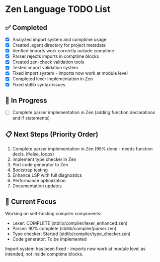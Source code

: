 # Zen Language TODO List

## ✅ Completed
- [x] Analyzed import system and comptime usage
- [x] Created .agent directory for project metadata
- [x] Verified imports work correctly outside comptime
- [x] Parser rejects imports in comptime blocks
- [x] Created zen-check validation tools
- [x] Tested import validation system
- [x] Fixed import system - imports now work at module level
- [x] Completed lexer implementation in Zen
- [x] Fixed stdlib syntax issues

## 🚧 In Progress
- [ ] Complete parser implementation in Zen (adding function declarations and if statements)

## 📋 Next Steps (Priority Order)
1. Complete parser implementation in Zen (95% done - needs function decls, if/else, loops)
2. Implement type checker in Zen
3. Port code generator to Zen
4. Bootstrap testing
5. Enhance LSP with full diagnostics
6. Performance optimization
7. Documentation updates

## 🎯 Current Focus
Working on self-hosting compiler components:
- Lexer: COMPLETE (stdlib/compiler/lexer_enhanced.zen)
- Parser: 90% complete (stdlib/compiler/parser.zen)
- Type checker: Started (stdlib/compiler/type_checker.zen)
- Code generator: To be implemented

Import system has been fixed - imports now work at module level as intended,
not inside comptime blocks.

